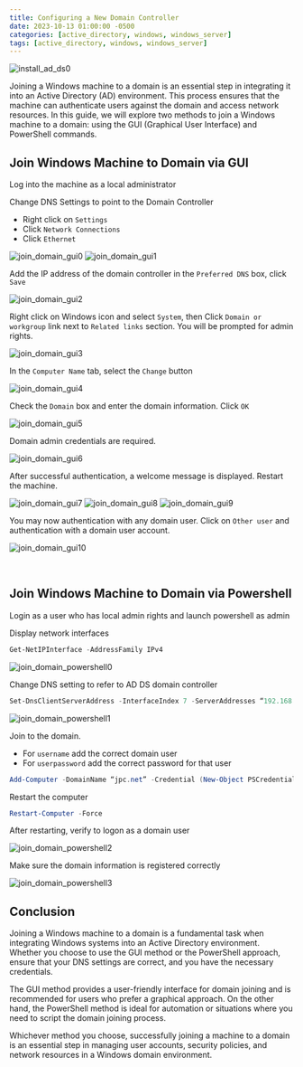 ```yaml
---
title: Configuring a New Domain Controller
date: 2023-10-13 01:00:00 -0500
categories: [active_directory, windows, windows_server]
tags: [active_directory, windows, windows_server]
---
```


![install_ad_ds0](/assets/img/posts/2023/install_active_directory_domain_services/install_ad_ds0.png)


Joining a Windows machine to a domain is an essential step in integrating it into an Active Directory (AD) environment. This process ensures that the machine can authenticate users against the domain and access network resources. In this guide, we will explore two methods to join a Windows machine to a domain: using the GUI (Graphical User Interface) and PowerShell commands.


## Join Windows Machine to Domain via GUI

Log into the machine as a local administrator

Change DNS Settings to point to the Domain Controller

- Right click on `Settings`
- Click `Network Connections`
- Click `Ethernet`

![join_domain_gui0](/assets/img/posts/2023/join_windows_machine_domain/join_domain_gui0.png)
![join_domain_gui1](/assets/img/posts/2023/join_windows_machine_domain/join_domain_gui1.png)


Add the IP address of the domain controller in the `Preferred DNS` box, click `Save`

![join_domain_gui2](/assets/img/posts/2023/join_windows_machine_domain/join_domain_gui2.png)


Right click on Windows icon and select `System`, then Click `Domain or workgroup` link next to `Related links` section. You will be prompted for admin rights.

![join_domain_gui3](/assets/img/posts/2023/join_windows_machine_domain/join_domain_gui3.png)

In the `Computer Name` tab, select the `Change` button

![join_domain_gui4](/assets/img/posts/2023/join_windows_machine_domain/join_domain_gui4.png)


Check the `Domain` box and enter the domain information. Click `OK`

![join_domain_gui5](/assets/img/posts/2023/join_windows_machine_domain/join_domain_gui5.png)


Domain admin credentials are required.

![join_domain_gui6](/assets/img/posts/2023/join_windows_machine_domain/join_domain_gui6.png)

After successful authentication, a welcome message is displayed. Restart the machine.

![join_domain_gui7](/assets/img/posts/2023/join_windows_machine_domain/join_domain_gui7.png)
![join_domain_gui8](/assets/img/posts/2023/join_windows_machine_domain/join_domain_gui8.png)
![join_domain_gui9](/assets/img/posts/2023/join_windows_machine_domain/join_domain_gui9.png)

You may now authentication with any domain user. Click on `Other user` and authentication with a domain user account.

![join_domain_gui10](/assets/img/posts/2023/join_windows_machine_domain/join_domain_gui10.png)

<br>

## Join Windows Machine to Domain via Powershell

Login as a user who has local admin rights and launch powershell as admin

Display network interfaces
```powershell
Get-NetIPInterface -AddressFamily IPv4
```

![join_domain_powershell0](/assets/img/posts/2023/join_windows_machine_domain/join_domain_powershell0.png)


Change DNS setting to refer to AD DS domain controller
```powershell
Set-DnsClientServerAddress -InterfaceIndex 7 -ServerAddresses “192.168.1.113” -PassThru
```

![join_domain_powershell1](/assets/img/posts/2023/join_windows_machine_domain/join_domain_powershell1.png)

Join to the domain. 
- For `username` add the correct domain user
- For `userpassword` add the correct password for that user
```powershell
Add-Computer -DomainName “jpc.net” -Credential (New-Object PSCredential “username”, (ConvertTo-SecureString -AsPlainText “userpassword” -Force))
```

Restart the computer
```powershell
Restart-Computer -Force
```

After restarting, verify to logon as a domain user

![join_domain_powershell2](/assets/img/posts/2023/join_windows_machine_domain/join_domain_powershell2.png)

Make sure the domain information is registered correctly

![join_domain_powershell3](/assets/img/posts/2023/join_windows_machine_domain/join_domain_powershell3.png)



## Conclusion

Joining a Windows machine to a domain is a fundamental task when integrating Windows systems into an Active Directory environment. Whether you choose to use the GUI method or the PowerShell approach, ensure that your DNS settings are correct, and you have the necessary credentials.

The GUI method provides a user-friendly interface for domain joining and is recommended for users who prefer a graphical approach. On the other hand, the PowerShell method is ideal for automation or situations where you need to script the domain joining process.

Whichever method you choose, successfully joining a machine to a domain is an essential step in managing user accounts, security policies, and network resources in a Windows domain environment.

